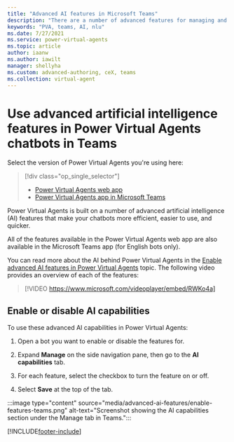 ```yaml
---
title: "Advanced AI features in Microsoft Teams"
description: "There are a number of advanced features for managing and utilizing AI within the Power Virtual Agents app in Microsoft Teams."
keywords: "PVA, teams, AI, nlu"
ms.date: 7/27/2021
ms.service: power-virtual-agents
ms.topic: article
author: iaanw
ms.author: iawilt
manager: shellyha
ms.custom: advanced-authoring, ceX, teams
ms.collection: virtual-agent
---
```


# Use advanced artificial intelligence features in Power Virtual Agents chatbots in Teams



Select the version of Power Virtual Agents you're using here:

> [!div class="op_single_selector"]
> - [Power Virtual Agents web app](../advanced-ai-features.md)
> - [Power Virtual Agents app in Microsoft Teams](advanced-ai-features-teams.md)


Power Virtual Agents is built on a number of advanced artificial intelligence (AI) features that make your chatbots more efficient, easier to use, and quicker.



All of the features available in the Power Virtual Agents web app are also available in the Microsoft Teams app (for English bots only).

You can read more about the AI behind Power Virtual Agents in the [Enable advanced AI features in Power Virtual Agents](../advanced-ai-features.md) topic. The following video provides an overview of each of the features:  

> [!VIDEO https://www.microsoft.com/videoplayer/embed/RWKo4a]

## Enable or disable AI capabilities

To use these advanced AI capabilities in Power Virtual Agents:

1.  Open a bot you want to enable or disable the features for.

2.  Expand **Manage** on the side navigation pane, then go to the **AI
    capabilities** tab.

3.  For each feature, select the checkbox to turn the feature on or off.

4.  Select **Save** at the top of the tab.

:::image type="content" source="media/advanced-ai-features/enable-features-teams.png" alt-text="Screenshot showing the AI capabilities section under the Manage tab in Teams.":::


[!INCLUDE[footer-include](../includes/footer-banner.md)]
